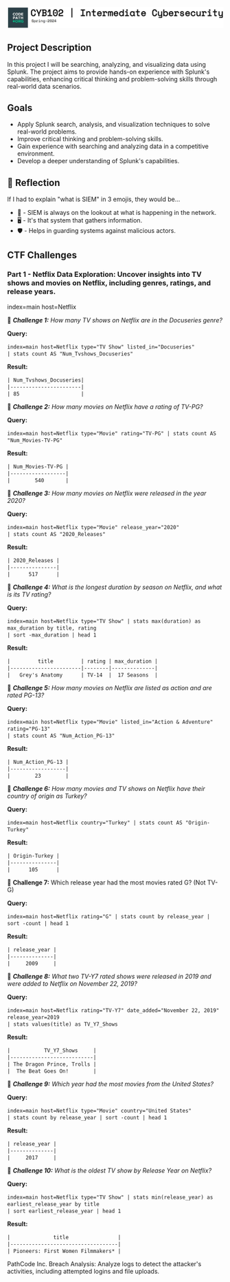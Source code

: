![Image Alt Text](https://github.com/skulumba/CYB102-Project-5-SIEMsational-CTF/raw/main/cyber102/logo.JPG)

## Project Description
In this project I will be searching, analyzing, and visualizing data using Splunk. The project aims to provide hands-on experience with Splunk's capabilities, enhancing critical thinking and problem-solving skills through real-world data scenarios.

## Goals
- Apply Splunk search, analysis, and visualization techniques to solve real-world problems.
- Improve critical thinking and problem-solving skills.
- Gain experience with searching and analyzing data in a competitive environment.
- Develop a deeper understanding of Splunk's capabilities.

## 🤔 Reflection
If I had to explain "what is SIEM" in 3 emojis, they would be...
- 👀 - SIEM is always on the lookout at what is happening in the network.
- 🖥️ - It's that system that gathers information.
- 🛡️ - Helps in guarding systems against malicious actors.

## CTF Challenges

### Part 1 - Netflix Data Exploration: Uncover insights into TV shows and movies on Netflix, including genres, ratings, and release years.
 

index=main host=Netflix

👥 ***Challenge 1:** How many TV shows on Netflix are in the Docuseries genre?*

**Query:**
```spl
index=main host=Netflix type="TV Show" listed_in="Docuseries"
| stats count AS "Num_Tvshows_Docuseries"
```
**Result:**
```spl
| Num_Tvshows_Docuseries|
|-----------------------|
| 85                    |
```

👥 ***Challenge 2:** How many movies on Netflix have a rating of TV-PG?*

**Query:**
```spl
index=main host=Netflix type="Movie" rating="TV-PG" | stats count AS "Num_Movies-TV-PG"
```
**Result:**
```spl
| Num_Movies-TV-PG |
|------------------|
|        540       |
```
👥 ***Challenge 3:** How many movies on Netflix were released in the year 2020?*

**Query:**
```spl
index=main host=Netflix type="Movie" release_year="2020"
| stats count AS "2020_Releases"
```
**Result:**
```spl
| 2020_Releases |
|---------------|
|      517      |
```
👥 ***Challenge 4:** What is the longest duration by season on Netflix, and what is its TV rating?*

**Query:**
```spl
index=main host=Netflix type="TV Show" | stats max(duration) as max_duration by title, rating
| sort -max_duration | head 1
```
**Result:**
```spl
|         title         | rating | max_duration |
|-----------------------|--------|--------------|
|   Grey's Anatomy      | TV-14  |  17 Seasons  |
```
👥 ***Challenge 5:** How many movies on Netflix are listed as action and are rated PG-13?*

**Query:**
```spl
index=main host=Netflix type="Movie" listed_in="Action & Adventure" rating="PG-13"
| stats count AS "Num_Action_PG-13"
```
**Result:**
```spl
| Num_Action_PG-13 |
|------------------|
|        23        |
```
👥 ***Challenge 6:** How many movies and TV shows on Netflix have their country of origin as Turkey?*

**Query:**
```spl
index=main host=Netflix country="Turkey" | stats count AS "Origin-Turkey"
```
**Result:**
```spl
| Origin-Turkey |
|---------------|
|      105      |
````

👥 **Challenge 7:** Which release year had the most movies rated G? (Not TV-G)

**Query:**
```spl
index=main host=Netflix rating="G" | stats count by release_year | sort -count | head 1
```
**Result:**
```spl
| release_year |
|--------------|
|     2009     |
`````

👥 ***Challenge 8:** What two TV-Y7 rated shows were released in 2019 and were added to Netflix on November 22, 2019?*

**Query:**
```spl
index=main host=Netflix rating="TV-Y7" date_added="November 22, 2019" release_year=2019
| stats values(title) as TV_Y7_Shows
```
**Result:**
```spl
|           TV_Y7_Shows     |
|---------------------------|
| The Dragon Prince, Trolls |
|  The Beat Goes On!        |
```
👥 ***Challenge 9:** Which year had the most movies from the United States?*

**Query:**
```spl
index=main host=Netflix type="Movie" country="United States"
| stats count by release_year | sort -count | head 1
```
**Result:**
```spl
| release_year |
|--------------|
|     2017     |
```
👥 ***Challenge 10:** What is the oldest TV show by Release Year on Netflix?*

**Query:**
```spl
index=main host=Netflix type="TV Show" | stats min(release_year) as earliest_release_year by title
| sort earliest_release_year | head 1
```
**Result:**
```spl
|              title                |
|-----------------------------------|
| Pioneers: First Women Filmmakers* |
```
PathCode Inc. Breach Analysis: Analyze logs to detect the attacker's activities, including attempted logins and file uploads.
